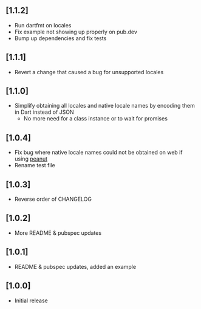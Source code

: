 ## [1.1.2]
* Run dartfmt on locales
* Fix example not showing up properly on pub.dev
* Bump up dependencies and fix tests

## [1.1.1]
* Revert a change that caused a bug for unsupported locales

## [1.1.0]

* Simplify obtaining all locales and native locale names by encoding them in Dart instead of JSON
  * No more need for a class instance or to wait for promises

## [1.0.4]

* Fix bug where native locale names could not be obtained on web if using [peanut](https://pub.dev/packages/peanut)
* Rename test file

## [1.0.3]

* Reverse order of CHANGELOG

## [1.0.2]

* More README & pubspec updates

## [1.0.1]

* README & pubspec updates, added an example

## [1.0.0]

* Initial release





